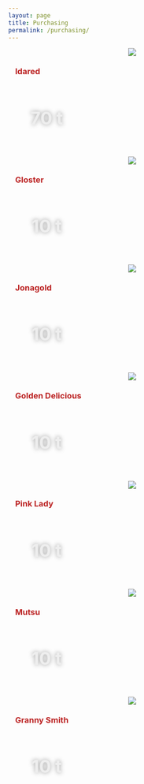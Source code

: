 ```yaml
---
layout: page
title: Purchasing
permalink: /purchasing/
---
```



<style type="text/css">

.apple-variety {
	margin-bottom: 36px;
}
.apple-variety > div:nth-of-type(1) {
	text-align: center;
}
.apple-variety > div:nth-of-type(2),
.apple-variety > div:nth-of-type(3) {
	display: flex;
	flex-direction: column;
	justify-content: center;
	padding: 0 1em;
	box-sizing: border-box;
}
.apple-variety h3 {
	color: #B22;
	font-weight: bold;
	margin-bottom: 0;
	line-height: 1;
}
.apple-variety .availability {
	color: #444;
	font-weight: bold;
	margin-bottom: 2em;
}

.tonne {
	background-image: url(/img/tonne.svg);
	background-size: contain;
	display: flex;
	flex-direction: column;
	align-items: center;
	justify-content: flex-end;
	width: 128px;
	height: 128px;
}
.tonne span {
	color: #eee;
	font-size: 36px;
	font-weight: bold;
	margin-bottom: 20px;
	text-shadow: 0 0 10px #999;
}
</style>

<div>
	<div class="flex-row apple-variety">
		<div class="flex-4">
			<img src="/img/apple-varieties/idared.png">
		</div>
		<div class="flex-4">
			<h3>Idared</h3>
		</div>
		<div class="flex-4">
			<div class="tonne">
				<span>70 t</span>
			</div>
		</div>
	</div>
	<div class="flex-row apple-variety">
		<div class="flex-4">
			<img src="/img/apple-varieties/gloster.png">
		</div>
		<div class="flex-4">
			<h3>Gloster</h3>
		</div>
		<div class="flex-4">
			<div class="tonne">
				<span>10 t</span>
			</div>
		</div>
	</div>
	<div class="flex-row apple-variety">
		<div class="flex-4">
			<img src="/img/apple-varieties/jonagold.png">
		</div>
		<div class="flex-4">
			<h3>Jonagold</h3>
		</div>
		<div class="flex-4">
			<div class="tonne">
				<span>10 t</span>
			</div>
		</div>
	</div>
	<div class="flex-row apple-variety">
		<div class="flex-4">
			<img src="/img/apple-varieties/golden_delicious.png">
		</div>
		<div class="flex-4">
			<h3>Golden Delicious</h3>
		</div>
		<div class="flex-4">
			<div class="tonne">
				<span>10 t</span>
			</div>
		</div>
	</div>
	<div class="flex-row apple-variety">
		<div class="flex-4">
			<img src="/img/apple-varieties/pink_lady.png">
		</div>
		<div class="flex-4">
			<h3>Pink Lady</h3>
		</div>
		<div class="flex-4">
			<div class="tonne">
				<span>10 t</span>
			</div>
		</div>
	</div>
	<div class="flex-row apple-variety">
		<div class="flex-4">
			<img src="/img/apple-varieties/mutsu.png">
		</div>
		<div class="flex-4">
			<h3>Mutsu</h3>
		</div>
		<div class="flex-4">
			<div class="tonne">
				<span>10 t</span>
			</div>
		</div>
	</div>
	<div class="flex-row apple-variety">
		<div class="flex-4">
			<img src="/img/apple-varieties/granny_smith.png">
		</div>
		<div class="flex-4">
			<h3>Granny Smith</h3>
		</div>
		<div class="flex-4">
			<div class="tonne">
				<span>10 t</span>
			</div>
		</div>
	</div>
</div>

